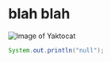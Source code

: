 # blah blah


![Image of Yaktocat](https://octodex.github.com/images/yaktocat.png)

```java
System.out.println("null");
```
